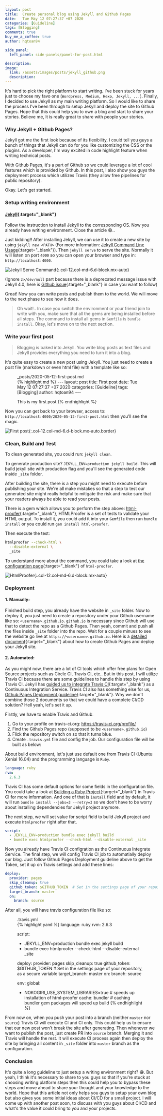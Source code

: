 ```yaml
---
layout: post
title:  Create personal blog using Jekyll and Github Pages
date:   Tue May 12 07:27:37 +07 2020
categories: [Guideline]
tags: [Blogging]
comments: true
buy_me_a_coffee: true
author: hqtoan94

side_panel:
  left_panel: side-panels/panel-for-post.html

description:
image:
  link: /assets/images/posts/jekyll_github.png
  description:
---
```


It's hard to pick the right platform to start writing. I've been stuck for years just to choose my favo one (`Wordpress, Medium, Hexo, Jekyll, ...`). Finally, I decided to use Jekyll as my main writing platform. So I would like to share the process I've been through to setup Jekyll and deploy the site to Github Pages. Hope that this could help you to own a blog and start to share your stories. Believe me, It is really great to share with people your stories.

### Why Jekyll + Github Pages?

Jekyll got me the first look because of its flexibility, I could tell you guys a bunch of things that Jekyll can do for you like customizing the CSS or the plugins. As a developer, I'm way excited in code highlight feature when writing technical posts.

With Github Pages, it's a part of Github so we could leverage a lot of cool features which is provided by Github. In this post, I also show you guys the deployment process which utilizes Travis (they allow free pipelines for public repository).

Okay. Let's get started.

### Setup writing environment

#### [Jekyll](https://jekyllrb.com/docs/installation/){:target="_blank"}

Follow the instruction to install Jekyll to the corresponding OS. Now you already have writing environment. Close the article 😄..

Just kidding!! After installing Jekyll, we can use it to create a new site by using `jekyll new <PATH>` (For more information: [Jekyll Command Line Usage](https://jekyllrb.com/docs/usage/){:target="_blank"}). Then `jekyll serve` to serve the site. Normally it will listen on port `4000` so you can open your browser and type in: `http://localhost:4000`.

![Jekyll Serve Command](/assets/images/posts/jekyll_serve.png){:.col-12.col-md-6.d-block.mx-auto}

(Ignore `2>/dev/null` part because there is a deprecated message issue with Jekyll 4.0, here is [Github issue](https://github.com/jekyll/jekyll/issues/7947){:target="_blank"} in case you want to follow)

Great! Now you can write posts and publish them to the world. We will move to the next phase to see how it does.

> Oh wait!.. In case you switch the environment or your friend join to write with you, make sure that all the gems are being installed before all steps. The command to install all gems in `Gemfile` is `bundle install`. Okay, let's move on to the next section.

### Write your first post

> Blogging is baked into Jekyll. You write blog posts as text files and Jekyll provides everything you need to turn it into a blog.

It's quite easy to create a new post using Jekyll. You just need to create a post file (markdown or even html file) with a template like so:

<figure>
  <figcaption>_posts/2020-05-12-first-post.md</figcaption>
{% highlight md %}
---
layout: post
title:  First post
date:   Tue May 12 07:27:37 +07 2020
categories: [Guideline]
tags: [Blogging]
author: hqtoan94
---

This is my first post
{% endhighlight %}
</figure>

Now you can get back to your browser, access to: `http://localhost:4000/2020-05-12-first-post.html` then you'll see the magic.

![First post](/assets/images/posts/first_post.png){:.col-12.col-md-6.d-block.mx-auto.border}

### Clean, Build and Test

To clean generated site, you could run: `jekyll clean`.

To generate production site? `JEKYLL_ENV=production jekyll build`. This will build jekyll site with production flag and you'll see the generated code inside `_site` folder.

After building the site, there is a step you might need to execute before publishing your site. We're all make mistakes so that a step to test our generated site might really helpful to mitigate the risk and make sure that your readers always be able to read your posts.

There is a gem which allows you to perform the step above: [html-proofer](https://github.com/gjtorikian/html-proofer){:target="_blank"}, HTMLProofer is a set of tests to validate your HTML output. To install it, you could add it into your `Gemfile` then run `bundle install` or you could run `gem install html-proofer`.

Then execute the test:

```bash
htmlproofer --check-html \
  --disable-external \
  _site
```

To understand more about the command, you could take a look at [the configuration page](https://github.com/gjtorikian/html-proofer#configuration){:target="_blank"} of `html-proofer`.

![HtmlProofer](/assets/images/posts/html-proofer.png){:.col-12.col-md-6.d-block.mx-auto}

### Deployment

#### 1. Manually:

Finished build step, you already have the website in `_site` folder. Now to deploy it, you just need to create a repository under your Github username like so: `<username>.github.io`. `github.io` is necessary since Github will use that to detect the repo as a Github Pages. Then yeah, commit and push all the files inside `_site` folder into the repo. Wait for a couple minues to see the website go live at `https://<username>.github.io`. Here is a [detailed document](https://jekyllrb.com/docs/github-pages/){:target="_blank"} about how to create Github Pages and deploy your Jekyll site.

#### 2. Automated:

As you might now, there are a lot of CI tools which offer free plans for Open Source projects such as Circle CI, Travis CI, etc.. But in this post, I will utilize Travis CI because there are some guidelines to handle this step by using Travis CI. Jekyll has [guided us to integrate Travis CI](https://jekyllrb.com/docs/deployment/automated/){:target="_blank"} as a Continuous Integration Service. Travis CI also has something else for us, [Github Pages Deployment guideline](https://docs.travis-ci.com/user/deployment/pages/){:target="_blank"}. Why we don't combine those 2 documents so that we could have a complete CI/CD solution? Hell yeah, let's set it up.

Firstly, we have to enable Travis and Github:

1. Go to your profile on travis-ci.org: https://travis-ci.org/profile/<username>
2. Find the Github Pages repo (supposed to be `<username>.github.io`)
3. Flick the repository switch on so that it turns blue.
4. Create `.travis.yml` file and config the job. Our configuration file will be built as below:

About build environment, let's just use default one from Travis CI (Ubuntu Xenial 16.04) and the programming language is `Ruby`.

```yaml
language: ruby
rvm:
  2.6.3
```

Travis CI has some default options for some fields in the configuration file. You could take a look at [Building a Ruby Project](https://docs.travis-ci.com/user/languages/ruby/){:target="_blank"} in Travis CI for more information. And one of that is `install` field and by default, it will run `bundle install --jobs=3 --retry=3` so we don't have to be worry about installing dependencies for Jekyll project anymore.

The next step, we will set value for script field to build Jekyll project and execute `htmlproofer` right after that.

```yaml
script:
  - JEKYLL_ENV=production bundle exec jekyll build
  - bundle exec htmlproofer --check-html --disable-external _site
```

Now you already have Travis CI configration as the Continuous Integrate Service. The final step, we will config Travis CI job to automatially deploy our blog. Just follow Github Pages Deployment guideline above to get the Token, set it up on Travis settings and add these lines:

```yaml
deploy:
  provider: pages
  skip_cleanup: true
  github_token: $GITHUB_TOKEN  # Set in the settings page of your repository, as a secure variable
  target_branch: master
  on:
    branch: source
```

After all, you will have travis configuration file like so:

<figure>
  <figcaption>.travis.yml</figcaption>
{% highlight yaml %}
language: ruby
rvm:
  2.6.3

script:
  - JEKYLL_ENV=production bundle exec jekyll build
  - bundle exec htmlproofer --check-html --disable-external _site

deploy:
  provider: pages
  skip_cleanup: true
  github_token: $GITHUB_TOKEN  # Set in the settings page of your repository, as a secure variable
  target_branch: master
  on:
    branch: source

env:
  global:
  - NOKOGIRI_USE_SYSTEM_LIBRARIES=true # speeds up installation of html-proofer
cache: bundler # caching bundler gem packages will speed up build
{% endhighlight %}
</figure>

From now on, when you push your post into a branch (neither `master` nor `source`) Travis CI will execute CI and CI only. This could help us to ensure that our new post won't break the site after generating. Then whenever we want to publish the post, just create PR into `source` branch. Merging it and Travis will handle the rest. It will execute CI process again then deploy the site by bringing all content in `_site` folder into `master` branch as the configuration.

### Conclusion

It's quite a long guideline to just setup a writing environment right? 😁. But yeah, I think it's necessary to share to you guys so that if you're stuck at choosing writing platform steps then this could help you to bypass these steps and move ahead to share your thought and your knowledge to the world. Hope that this article not only helps you guys to setup your own blog but also gives you some initial ideas about CI/CD for a small project. I will come up with another post soon, to discuss with you guys about CI/CD and what's the value it could bring to you and your projects.
